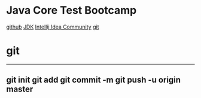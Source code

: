 # Java Core Test Bootcamp
[github](https://github.com/Egmndvci/javacore_test.git)
[JDK](https://www.oracle.com/tr/java/technologies/downloads/)
[Intellij Idea Community](https://www.jetbrains.com/idea/download/?section=windows)
[git](https://git-scm.com/downloads/)

# git
---
git init
git add
git commit -m
git push -u origin master
---